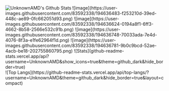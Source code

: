 <img align="left" alt="UnknownAMD's Github Stats" src="https://github-readme-stats.vercel.app/api?username=UnknownAMD&show_icons=true&hide_border=true" />
![image](https://user-images.githubusercontent.com/83592338/194636483-f253210d-39ed-448c-ae89-0fc662051d93.png)
![image](https://user-images.githubusercontent.com/83592338/194636624-0194a8f1-6ff3-4662-8b58-2566e532c91b.png)
![image](https://user-images.githubusercontent.com/83592338/194636748-70033ada-7e4d-4076-8f3a-e1fe62964f1d.png)
![image](https://user-images.githubusercontent.com/83592338/194636781-9b0c9bcd-52ae-4acb-be18-202755860795.png)
![Stats](github-readme-stats.vercel.app/api?username=UnknownAMD&show_icons=true&theme=github_dark&hide_border=true)<br>
![Top Langs](https://github-readme-stats.vercel.app/api/top-langs/?username=UnknownAMD&theme=github_dark&hide_border=true&layout=compact)
